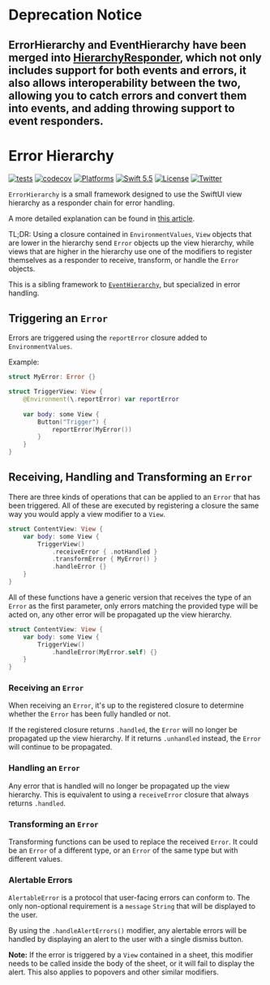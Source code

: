 # Deprecation Notice
## ErrorHierarchy and EventHierarchy have been merged into [HierarchyResponder](https://github.com/EmilioPelaez/HierarchyResponder), which not only includes support for both events and errors, it also allows interoperability between the two, allowing you to catch errors and convert them into events, and adding throwing support to event responders.
# Error Hierarchy

[![tests](https://github.com/EmilioPelaez/ErrorHierarchy/actions/workflows/tests.yml/badge.svg)](https://github.com/EmilioPelaez/ErrorHierarchy/actions/workflows/tests.yml)
[![codecov](https://codecov.io/gh/EmilioPelaez/ErrorHierarchy/branch/main/graph/badge.svg?token=PTWX2D5ZVK)](https://codecov.io/gh/EmilioPelaez/ErrorHierarchy)
[![Platforms](https://img.shields.io/badge/platforms-iOS%20|%20macOS%20|%20tvOS%20%20|%20watchOS-lightgray.svg)]()
[![Swift 5.5](https://img.shields.io/badge/swift-5.5-red.svg?style=flat)](https://developer.apple.com/swift)
[![License](https://img.shields.io/badge/license-MIT-lightgrey.svg)](https://opensource.org/licenses/MIT)
[![Twitter](https://img.shields.io/badge/twitter-@emiliopelaez-blue.svg)](http://twitter.com/emiliopelaez)

`ErrorHierarchy` is a small framework designed to use the SwiftUI view hierarchy as a responder chain for error handling.

A more detailed explanation can be found in [this article](https://betterprogramming.pub/building-a-responder-chain-using-the-swiftui-view-hierarchy-2a08df23689c).

TL;DR: Using a closure contained in `EnvironmentValues`, `View` objects that are lower in the hierarchy send `Error` objects up the view hierarchy, while views that are higher in the hierarchy use one of the modifiers to register themselves as a responder to receive, transform, or handle the `Error` objects.

This is a sibling framework to [`EventHierarchy`](https://github.com/EmilioPelaez/EventHierarchy), but specialized in error handling.

## Triggering an `Error`

Errors are triggered using the `reportError` closure added to `EnvironmentValues`.

Example:

```swift
struct MyError: Error {}

struct TriggerView: View {
	@Environment(\.reportError) var reportError
	
	var body: some View {
		Button("Trigger") {
			reportError(MyError())
		}
	}
}
```

## Receiving, Handling and Transforming an `Error`

There are three kinds of operations that can be applied to an `Error` that has been triggered. All of these are executed by registering a closure the same way you would apply a view modifier to a `View`.

```swift
struct ContentView: View {
	var body: some View {
		TriggerView()
			.receiveError { .notHandled }
			.transformError { MyError() }
			.handleError {}
	}
}
```

All of these functions have a generic version that receives the type of an `Error` as the first parameter, only errors matching the provided type will be acted on, any other error will be propagated up the view hierarchy.

```swift
struct ContentView: View {
	var body: some View {
		TriggerView()
			.handleError(MyError.self) {}
	}
}
```

### Receiving an `Error`

When receiving an `Error`, it's up to the registered closure to determine whether the `Error` has been fully handled or not.

If the registered closure returns `.handled`, the `Error` will no longer be propagated up the view hierarchy.
If it returns `.unhandled` instead, the `Error` will continue to be propagated.

### Handling an `Error`

Any error that is handled will no longer be propagated up the view hierarchy. This is equivalent to using a `receiveError` closure that always returns `.handled`.

### Transforming an `Error`

Transforming functions can be used to replace the received `Error`. It could be an `Error` of a different type, or an `Error` of the same type but with different values.

### Alertable Errors

`AlertableError` is a protocol that user-facing errors can conform to. The only non-optional requirement is a `message` `String` that will be displayed to the user.

By using the `.handleAlertErrors()` modifier, any alertable errors will be handled by displaying an alert to the user with a single dismiss button.

__Note:__ If the error is triggered by a `View` contained in a sheet, this modifier needs to be called inside the body of the sheet, or it will fail to display the alert. This also applies to popovers and other similar modifiers.
